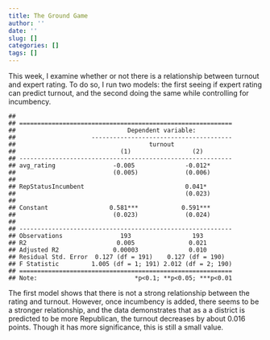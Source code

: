 ```yaml
---
title: The Ground Game
author: ''
date: ''
slug: []
categories: []
tags: []
---
```





This week, I examine whether or not there is a relationship between turnout and expert rating. To do so, I run two models: the first seeing if expert rating can predict turnout, and the second doing the same while controlling for incumbency. 


```
## 
## ===========================================================
##                               Dependent variable:          
##                     ---------------------------------------
##                                     turnout                
##                             (1)                 (2)        
## -----------------------------------------------------------
## avg_rating                -0.005              -0.012*      
##                           (0.005)             (0.006)      
##                                                            
## RepStatusIncumbent                            0.041*       
##                                               (0.023)      
##                                                            
## Constant                 0.581***            0.591***      
##                           (0.023)             (0.024)      
##                                                            
## -----------------------------------------------------------
## Observations                193                 193        
## R2                         0.005               0.021       
## Adjusted R2               0.00003              0.010       
## Residual Std. Error  0.127 (df = 191)    0.127 (df = 190)  
## F Statistic         1.005 (df = 1; 191) 2.012 (df = 2; 190)
## ===========================================================
## Note:                           *p<0.1; **p<0.05; ***p<0.01
```

The first model shows that there is not a strong relationship between the rating and turnout. However, once incumbency is added, there seems to be a stronger relationship, and the data demonstrates that as a a district is predicted to be more Republican, the turnout decreases by about 0.016 points. Though it has more significance, this is still a small value.

